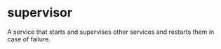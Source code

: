 # supervisor
A service that starts and supervises other services and restarts them in case of failure.
